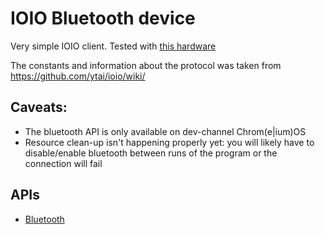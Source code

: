 # IOIO Bluetooth device

Very simple IOIO client. Tested with [this hardware](http://www.adafruit.com/blog/2012/06/15/new-product-ioio-mint-portable-android-development-kit/)

The constants and information about the protocol was taken from https://github.com/ytai/ioio/wiki/

## Caveats:
* The bluetooth API is only available on dev-channel Chrom(e|ium)OS
* Resource clean-up isn't happening properly yet: you will likely have to disable/enable bluetooth between runs of the program or the connection will fail

## APIs

* [Bluetooth](http://developer.chrome.com/apps/bluetooth.html)
